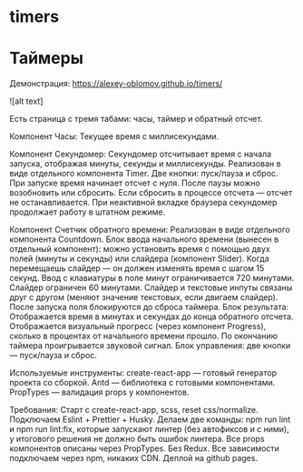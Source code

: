 # timers
<h1>Таймеры</h1>

Демонстрация: https://alexey-oblomov.github.io/timers/

![alt text]

Есть страница с тремя табами: часы, таймер и обратный отсчет.

Компонент Часы: Текущее время с миллисекундами.

Компонент Секундомер: Секундомер отсчитывает время с начала запуска, отображая минуты, секунды и миллисекунды. Реализован в виде отдельного компонента Timer. Две кнопки: пуск/пауза и сброс. При запуске время начинает отсчет с нуля. После паузы можно возобновить или сбросить. Если сбросить в процессе отсчета — отсчет не останавливается. При неактивной вкладке браузера секундомер продолжает работу в штатном режиме.

Компонент Счетчик обратного времени: Реализован в виде отдельного компонента Countdown. Блок ввода начального времени (вынесен в отдельный компонент): можно установить время с помощью двух полей (минуты и секунды) или слайдера (компонент Slider).
Когда перемещаешь слайдер — он должен изменять время с шагом 15 секунд. Ввод с клавиатуры в поле минут ограничивается 720 минутами. Слайдер ограничен 60 минутами. Слайдер и текстовые инпуты связаны друг с другом (меняют значение текстовых, если двигаем слайдер).
После запуска поля блокируются до сброса таймера.
Блок результата: Отображается время в минутах и секундах до конца обратного отсчета.
Отображается визуальный прогресс (через компонент Progress), сколько в процентах от начального времени прошло.
По окончанию таймера проигрывается звуковой сигнал.
Блок управления: две кнопки — пуск/пауза и сброс.

Используемые инструменты: create-react-app — готовый генератор проекта со сборкой.
Antd — библиотека с готовыми компонентами.
PropTypes — валидация props у компонентов.

Требования: Старт с create-react-app, scss, reset css/normalize.
Подключаем Eslint + Prettier + Husky.
Делаем две команды: npm run lint и npm run lint:fix, которые запускают линтер (без автофиксов и с ними), у итогового решения не должно быть ошибок линтера. Все props компонентов описаны через PropTypes. Без Redux. Все зависимости подключаем через npm, никаких CDN.
Деплой на github pages.
